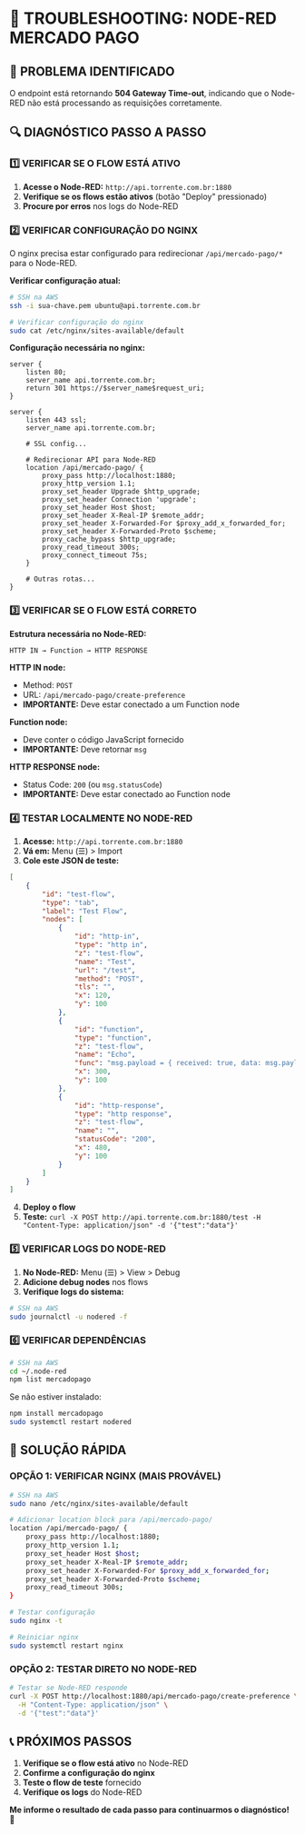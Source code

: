 # 🔧 TROUBLESHOOTING: NODE-RED MERCADO PAGO

## 🚨 **PROBLEMA IDENTIFICADO**
O endpoint está retornando **504 Gateway Time-out**, indicando que o Node-RED não está processando as requisições corretamente.

## 🔍 **DIAGNÓSTICO PASSO A PASSO**

### **1️⃣ VERIFICAR SE O FLOW ESTÁ ATIVO**

1. **Acesse o Node-RED:** `http://api.torrente.com.br:1880`
2. **Verifique se os flows estão ativos** (botão "Deploy" pressionado)
3. **Procure por erros** nos logs do Node-RED

### **2️⃣ VERIFICAR CONFIGURAÇÃO DO NGINX**

O nginx precisa estar configurado para redirecionar `/api/mercado-pago/*` para o Node-RED.

**Verificar configuração atual:**
```bash
# SSH na AWS
ssh -i sua-chave.pem ubuntu@api.torrente.com.br

# Verificar configuração do nginx
sudo cat /etc/nginx/sites-available/default
```

**Configuração necessária no nginx:**
```nginx
server {
    listen 80;
    server_name api.torrente.com.br;
    return 301 https://$server_name$request_uri;
}

server {
    listen 443 ssl;
    server_name api.torrente.com.br;
    
    # SSL config...
    
    # Redirecionar API para Node-RED
    location /api/mercado-pago/ {
        proxy_pass http://localhost:1880;
        proxy_http_version 1.1;
        proxy_set_header Upgrade $http_upgrade;
        proxy_set_header Connection 'upgrade';
        proxy_set_header Host $host;
        proxy_set_header X-Real-IP $remote_addr;
        proxy_set_header X-Forwarded-For $proxy_add_x_forwarded_for;
        proxy_set_header X-Forwarded-Proto $scheme;
        proxy_cache_bypass $http_upgrade;
        proxy_read_timeout 300s;
        proxy_connect_timeout 75s;
    }
    
    # Outras rotas...
}
```

### **3️⃣ VERIFICAR SE O FLOW ESTÁ CORRETO**

**Estrutura necessária no Node-RED:**

```
HTTP IN → Function → HTTP RESPONSE
```

**HTTP IN node:**
- Method: `POST`
- URL: `/api/mercado-pago/create-preference`
- **IMPORTANTE:** Deve estar conectado a um Function node

**Function node:**
- Deve conter o código JavaScript fornecido
- **IMPORTANTE:** Deve retornar `msg`

**HTTP RESPONSE node:**
- Status Code: `200` (ou `msg.statusCode`)
- **IMPORTANTE:** Deve estar conectado ao Function node

### **4️⃣ TESTAR LOCALMENTE NO NODE-RED**

1. **Acesse:** `http://api.torrente.com.br:1880`
2. **Vá em:** Menu (☰) > Import
3. **Cole este JSON de teste:**
```json
[
    {
        "id": "test-flow",
        "type": "tab",
        "label": "Test Flow",
        "nodes": [
            {
                "id": "http-in",
                "type": "http in",
                "z": "test-flow",
                "name": "Test",
                "url": "/test",
                "method": "POST",
                "tls": "",
                "x": 120,
                "y": 100
            },
            {
                "id": "function",
                "type": "function",
                "z": "test-flow",
                "name": "Echo",
                "func": "msg.payload = { received: true, data: msg.payload };\nreturn msg;",
                "x": 300,
                "y": 100
            },
            {
                "id": "http-response",
                "type": "http response",
                "z": "test-flow",
                "name": "",
                "statusCode": "200",
                "x": 480,
                "y": 100
            }
        ]
    }
]
```

4. **Deploy o flow**
5. **Teste:** `curl -X POST http://api.torrente.com.br:1880/test -H "Content-Type: application/json" -d '{"test":"data"}'`

### **5️⃣ VERIFICAR LOGS DO NODE-RED**

1. **No Node-RED:** Menu (☰) > View > Debug
2. **Adicione debug nodes** nos flows
3. **Verifique logs do sistema:**
```bash
# SSH na AWS
sudo journalctl -u nodered -f
```

### **6️⃣ VERIFICAR DEPENDÊNCIAS**

```bash
# SSH na AWS
cd ~/.node-red
npm list mercadopago
```

Se não estiver instalado:
```bash
npm install mercadopago
sudo systemctl restart nodered
```

## 🎯 **SOLUÇÃO RÁPIDA**

### **OPÇÃO 1: VERIFICAR NGINX (MAIS PROVÁVEL)**
```bash
# SSH na AWS
sudo nano /etc/nginx/sites-available/default

# Adicionar location block para /api/mercado-pago/
location /api/mercado-pago/ {
    proxy_pass http://localhost:1880;
    proxy_http_version 1.1;
    proxy_set_header Host $host;
    proxy_set_header X-Real-IP $remote_addr;
    proxy_set_header X-Forwarded-For $proxy_add_x_forwarded_for;
    proxy_set_header X-Forwarded-Proto $scheme;
    proxy_read_timeout 300s;
}

# Testar configuração
sudo nginx -t

# Reiniciar nginx
sudo systemctl restart nginx
```

### **OPÇÃO 2: TESTAR DIRETO NO NODE-RED**
```bash
# Testar se Node-RED responde
curl -X POST http://localhost:1880/api/mercado-pago/create-preference \
  -H "Content-Type: application/json" \
  -d '{"test":"data"}'
```

## 📞 **PRÓXIMOS PASSOS**

1. **Verifique se o flow está ativo** no Node-RED
2. **Confirme a configuração do nginx**
3. **Teste o flow de teste** fornecido
4. **Verifique os logs** do Node-RED

**Me informe o resultado de cada passo para continuarmos o diagnóstico!** 🔧 